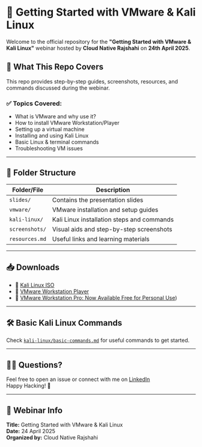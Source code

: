 # 🐧 Getting Started with VMware & Kali Linux

Welcome to the official repository for the **"Getting Started with VMware & Kali Linux"** webinar hosted by **Cloud Native Rajshahi** on **24th April 2025**.

## 🎯 What This Repo Covers

This repo provides step-by-step guides, screenshots, resources, and commands discussed during the webinar.

### ✅ Topics Covered:
- What is VMware and why use it?
- How to install VMware Workstation/Player
- Setting up a virtual machine
- Installing and using Kali Linux
- Basic Linux & terminal commands
- Troubleshooting VM issues

---

## 📂 Folder Structure

| Folder/File | Description |
|-------------|-------------|
| `slides/` | Contains the presentation slides |
| `vmware/` | VMware installation and setup guides |
| `kali-linux/` | Kali Linux installation steps and commands |
| `screenshots/` | Visual aids and step-by-step screenshots |
| `resources.md` | Useful links and learning materials |

---

## 📥 Downloads

- 🔗 [Kali Linux ISO](https://www.kali.org/get-kali/)
- 🔗 [VMware Workstation Player](https://www.vmware.com/products/workstation-player.html)
- 🔗 [VMware Workstation Pro: Now Available Free for Personal Use](https://blogs.vmware.com/workstation/2024/05/vmware-workstation-pro-now-available-free-for-personal-use.html))

---

## 🛠️ Basic Kali Linux Commands

Check [`kali-linux/basic-commands.md`](kali-linux/basic-commands.md) for useful commands to get started.

---

## 🙋‍♂️ Questions?

Feel free to open an issue or connect with me on [LinkedIn](https://linkedin.com/in/YOUR_PROFILE)  
Happy Hacking! 🚀

---

## 📅 Webinar Info

**Title:** Getting Started with VMware & Kali Linux  
**Date:** 24 April 2025  
**Organized by:** Cloud Native Rajshahi  
